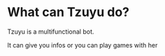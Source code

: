 # **What can Tzuyu do?**

Tzuyu is a multifunctional bot.

It can give you infos or you can play games with her
